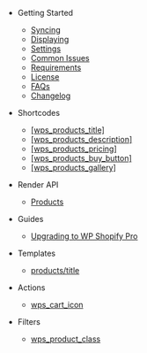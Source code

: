 -  <span class="section-getting-started">Getting Started</span>

   -  [Syncing](getting-started/syncing.md)
   -  [Displaying](getting-started/displaying.md)
   -  [Settings](getting-started/settings.md)
   -  [Common Issues](getting-started/common-issues.md)
   -  [Requirements](getting-started/requirements.md)
   -  [License](getting-started/license.md)
   -  [FAQs](getting-started/faqs.md)
   -  [Changelog](getting-started/changelog.md)

*  <span class="section-shortcodes">Shortcodes</span>

   -  [[wps_products_title]](shortcodes/wps_products_title.md)
   -  [[wps_products_description]](shortcodes/wps_products_description.md)
   -  [[wps_products_pricing]](shortcodes/wps_products_pricing.md)
   -  [[wps_products_buy_button]](shortcodes/wps_products_buy_button.md)
   -  [[wps_products_gallery]](shortcodes/wps_products_gallery.md)

*  <span class="section-render-api">Render API</span>

   -  [Products](render-api/products.md)

*  <span class="section-guides">Guides</span>

   -  [Upgrading to WP Shopify Pro](guides/upgrading-to-pro.md)

*  <span class="section-templates">Templates</span>

   -  [products/title](templates/products/title.md)

*  <span class="section-actions">Actions</span>

   -  [wps_cart_icon](actions/wps_cart_icon.md)

*  <span class="section-filters">Filters</span>
   -  [wps_product_class](filters/wps_product_class.md)
